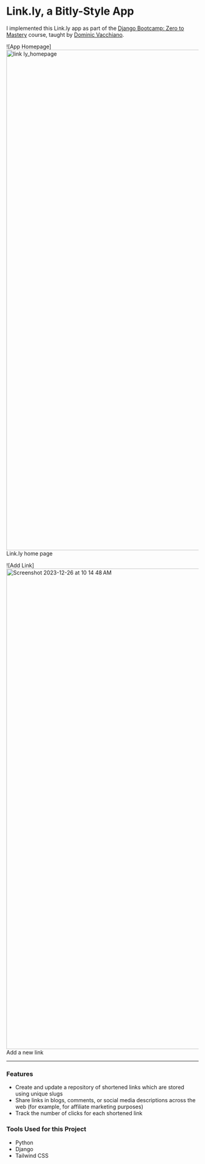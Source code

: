 # Link.ly, a Bitly-Style App

I implemented this Link.ly app as part of the [Django Bootcamp: Zero to Mastery](https://zerotomastery.io/courses/django-bootcamp/) course, taught by [Dominic Vacchiano](https://zerotomastery.io/about/instructor/dominic-vacchiano/).

![App Homepage]<img width="1309" alt="link ly_homepage" src="https://github.com/peacebefore/linktree/assets/42794888/d8b7f5d6-032b-4566-8c4e-a58c1a0ffb4c">
Link.ly home page

![Add Link]<img width="1257" alt="Screenshot 2023-12-26 at 10 14 48 AM" src="https://github.com/peacebefore/linktree/assets/42794888/2099daa7-cec0-44b6-9dd8-f1c7be06a2b4">
Add a new link

-----------------------

### Features
* Create and update a repository of shortened links which are stored using unique slugs
* Share links in blogs, comments, or social media descriptions across the web (for example, for affiliate marketing purposes)
* Track the number of clicks for each shortened link
  

### Tools Used for this Project
- Python
- Django
- Tailwind CSS
